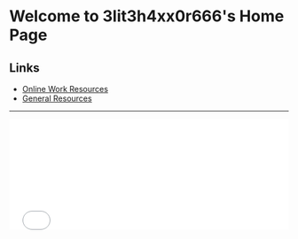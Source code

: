 # Welcome to 3lit3h4xx0r666's Home Page

## Links 

  - [Online Work Resources](https://3lit3h4xx0r666.github.io/docs/onlinework)
  - [General Resources](https://3lit3h4xx0r666.github.io/docs/resources)

------

<iframe scrolling="no" style="width:100%; height:200px; border:0px;" src="includes/footer.html"></iframe> 


 

